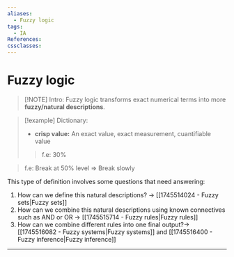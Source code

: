 ```yaml
---
aliases:
  - Fuzzy logic
tags:
  - IA
References: 
cssclasses:
---
```

# Fuzzy logic
> [!NOTE] Intro: 
> Fuzzy logic transforms exact numerical terms into more **fuzzy/natural descriptions**. 

> [!example] Dictionary: 
> + **crisp value:** An exact value, exact measurement, cuantifiable value
> > f.e: 30%


>f.e: Break at 50% level => Break slowly

This type of definition involves some questions that need answering:
1. How can we define this natural descriptions? → [[1745514024 - Fuzzy sets|Fuzzy sets]]
2. How can we combine this natural descriptions using known connectives such as AND or OR → [[1745515714 - Fuzzy rules|Fuzzy rules]]
3. How can we combine different rules into one final output?→ [[1745516082 - Fuzzy systems|Fuzzy systems]] and [[1745516400 - Fuzzy inference|Fuzzy inference]]


***